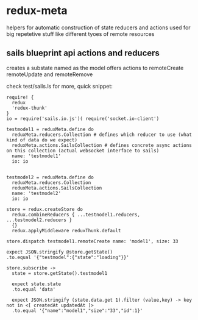 # redux-meta

helpers for automatic construction of state reducers and actions
used for big repetetive stuff like different tyoes of remote resources

## sails blueprint api actions and reducers

creates a substate named as the model
offers actions to remoteCreate remoteUpdate and remoteRemove

check test/sails.ls for more,
quick snippet:

```livescript
require! {
  redux
  'redux-thunk'
}
io = require('sails.io.js')( require('socket.io-client')

testmodel1 = reduxMeta.define do
  reduxMeta.reducers.Collection # defines which reducer to use (what kind of data do we expect)
  reduxMeta.actions.SailsCollection # defines concrete async actions on this collection (actual websocket interface to sails)
  name: 'testmodel1'
  io: io


testmodel2 = reduxMeta.define do
  reduxMeta.reducers.Collection
  reduxMeta.actions.SailsCollection
  name: 'testmodel2'
  io: io

store = redux.createStore do
  redux.combineReducers { ...testnodel1.reducers, ...testmodel2.reducers }
  {}
  redux.applyMiddleware reduxThunk.default

store.dispatch testmodel1.remoteCreate name: 'model1', size: 33

expect JSON.stringify @store.getState()
.to.equal '{"testmodel":{"state":"loading"}}'

store.subscribe ->
  state = store.getState().testmodel1

  expect state.state
  .to.equal 'data'

  expect JSON.stringify (state.data.get 1).filter (value,key) -> key not in <[ createdAt updatedAt ]>
  .to.equal '{"name":"model1","size":"33","id":1}'

```



